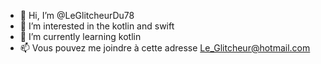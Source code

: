 - 👋 Hi, I’m @LeGlitcheurDu78
- 👀 I’m interested in the kotlin and swift 
- 🌱 I’m currently learning kotlin 
- 📫 Vous pouvez me joindre à cette adresse Le_Glitcheur@hotmail.com 
